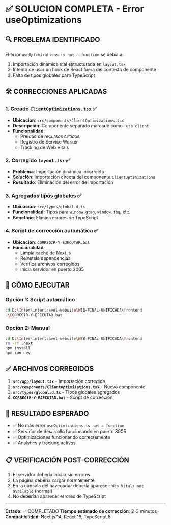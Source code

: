 # ✅ SOLUCION COMPLETA - Error useOptimizations

## 🔍 **PROBLEMA IDENTIFICADO**
El error `useOptimizations is not a function` se debía a:
1. Importación dinámica mal estructurada en `layout.tsx`
2. Intento de usar un hook de React fuera del contexto de componente
3. Falta de tipos globales para TypeScript

## 🛠️ **CORRECCIONES APLICADAS**

### 1. **Creado `ClientOptimizations.tsx`** ✅
- **Ubicación**: `src/components/ClientOptimizations.tsx`
- **Descripción**: Componente separado marcado como `'use client'`
- **Funcionalidad**: 
  - Preload de recursos críticos
  - Registro de Service Worker
  - Tracking de Web Vitals

### 2. **Corregido `layout.tsx`** ✅
- **Problema**: Importación dinámica incorrecta
- **Solución**: Importación directa del componente `ClientOptimizations`
- **Resultado**: Eliminación del error de importación

### 3. **Agregados tipos globales** ✅
- **Ubicación**: `src/types/global.d.ts`
- **Funcionalidad**: Tipos para `window.gtag`, `window.fbq`, etc.
- **Beneficio**: Elimina errores de TypeScript

### 4. **Script de corrección automática** ✅
- **Ubicación**: `CORREGIR-Y-EJECUTAR.bat`
- **Funcionalidad**: 
  - Limpia caché de Next.js
  - Reinstala dependencias
  - Verifica archivos corregidos
  - Inicia servidor en puerto 3005

## 🚀 **CÓMO EJECUTAR**

### Opción 1: Script automático
```bash
cd D:\Inter\intertravel-website\WEB-FINAL-UNIFICADA\frontend
.\CORREGIR-Y-EJECUTAR.bat
```

### Opción 2: Manual
```bash
cd D:\Inter\intertravel-website\WEB-FINAL-UNIFICADA\frontend
rm -rf .next
npm install
npm run dev
```

## ✅ **ARCHIVOS CORREGIDOS**

1. **`src/app/layout.tsx`** - Importación corregida
2. **`src/components/ClientOptimizations.tsx`** - Nuevo componente
3. **`src/types/global.d.ts`** - Tipos globales agregados
4. **`CORREGIR-Y-EJECUTAR.bat`** - Script de corrección

## 🎯 **RESULTADO ESPERADO**

- ✅ No más error `useOptimizations is not a function`
- ✅ Servidor de desarrollo funcionando en puerto 3005
- ✅ Optimizaciones funcionando correctamente
- ✅ Analytics y tracking activos

## 📋 **VERIFICACIÓN POST-CORRECCIÓN**

1. El servidor debería iniciar sin errores
2. La página debería cargar normalmente
3. En la consola del navegador debería aparecer: `Web Vitals not available` (normal)
4. No deberían aparecer errores de TypeScript

---

**Estado**: ✅ COMPLETADO
**Tiempo estimado de corrección**: 2-3 minutos
**Compatibilidad**: Next.js 14, React 18, TypeScript 5
